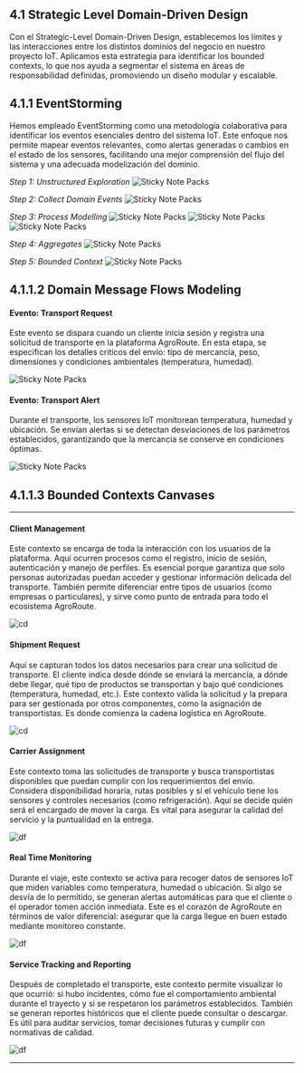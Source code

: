 ## 4.1 Strategic Level Domain-Driven Design
Con el Strategic-Level Domain-Driven Design, establecemos los límites y las interacciones entre los distintos dominios del negocio en nuestro proyecto IoT. Aplicamos esta estrategia para identificar los bounded contexts, lo que nos ayuda a segmentar el sistema en áreas de responsabilidad definidas, promoviendo un diseño modular y escalable.


## 4.1.1 EventStorming
    
Hemos empleado EventStorming como una metodología colaborativa para identificar los eventos esenciales dentro del sistema IoT. Este enfoque nos permite mapear eventos relevantes, como alertas generadas o cambios en el estado de los sensores, facilitando una   mejor comprensión del flujo del sistema y una adecuada modelización del dominio. 

<i>Step 1: Unstructured Exploration</i>
![Sticky Note Packs](/resources/images/capitulo_4/Unstructured_Exploration.png)


<i>Step 2: Collect Domain Events</i>
![Sticky Note Packs](/resources/images/capitulo_4/Collect_Domain_Events.png)
 
 <i>Step 3: Process Modelling</i>
![Sticky Note Packs](/resources/images/capitulo_4/Process_Modelling1.png) 
![Sticky Note Packs](/resources/images/capitulo_4/Process_Modelling2.png) 
![Sticky Note Packs](/resources/images/capitulo_4/Process_Modelling3.png) 

<i>Step 4: Aggregates</i>
![Sticky Note Packs](/resources/images/capitulo_4/Aggregates.png)

 
<i>Step 5: Bounded Context</i>
![Sticky Note Packs](/resources/images/capitulo_4/Bounded_Context.png)

 

## 4.1.1.2 Domain Message Flows Modeling
    
#### Evento: Transport Request

Este evento se dispara cuando un cliente inicia sesión y registra una solicitud de transporte en la plataforma AgroRoute. En esta etapa, se especifican los detalles críticos del envío: tipo de mercancía, peso, dimensiones y condiciones ambientales (temperatura, humedad).

![Sticky Note Packs](/resources/images/capitulo_4/Event_Transport_Petition.png)

#### Evento: Transport Alert

Durante el transporte, los sensores IoT monitorean temperatura, humedad y ubicación. Se envían alertas si se detectan desviaciones de los parámetros establecidos, garantizando que la mercancía se conserve en condiciones óptimas.

![Sticky Note Packs](/resources/images/capitulo_4/Event_Transport_Alert.png)

## 4.1.1.3 Bounded Contexts Canvases
---
#### Client Management

Este contexto se encarga de toda la interacción con los usuarios de la plataforma. Aquí ocurren procesos como el registro, inicio de sesión, autenticación y manejo de perfiles. Es esencial porque garantiza que solo personas autorizadas puedan acceder y gestionar información delicada del transporte. También permite diferenciar entre tipos de usuarios (como empresas o particulares), y sirve como punto de entrada para todo el ecosistema AgroRoute.


![cd](/resources/images/capitulo_4/1_Client_Management_Context.png)
#### Shipment Request

Aquí se capturan todos los datos necesarios para crear una solicitud de transporte. El cliente indica desde dónde se enviará la mercancía, a dónde debe llegar, qué tipo de productos se transportan y bajo qué condiciones (temperatura, humedad, etc.). Este contexto valida la solicitud y la prepara para ser gestionada por otros componentes, como la asignación de transportistas. Es donde comienza la cadena logística en AgroRoute.

![cd](/resources/images/capitulo_4/2_Shipment_Request_Context.png)

#### Carrier Assignment

Este contexto toma las solicitudes de transporte y busca transportistas disponibles que puedan cumplir con los requerimientos del envío. Considera disponibilidad horaria, rutas posibles y si el vehículo tiene los sensores y controles necesarios (como refrigeración). Aquí se decide quién será el encargado de mover la carga. Es vital para asegurar la calidad del servicio y la puntualidad en la entrega.

![df](/resources/images/capitulo_4/3_Carrier_Assignment_Context.png)

#### Real Time Monitoring

Durante el viaje, este contexto se activa para recoger datos de sensores IoT que miden variables como temperatura, humedad o ubicación. Si algo se desvía de lo permitido, se generan alertas automáticas para que el cliente o el operador tomen acción inmediata. Este es el corazón de AgroRoute en términos de valor diferencial: asegurar que la carga llegue en buen estado mediante monitoreo constante.

![df](/resources/images/capitulo_4/4_Real_Time_Monitoring_Context.png)

#### Service Tracking and Reporting

Después de completado el transporte, este contexto permite visualizar lo que ocurrió: si hubo incidentes, cómo fue el comportamiento ambiental durante el trayecto y si se respetaron los parámetros establecidos. También se generan reportes históricos que el cliente puede consultar o descargar. Es útil para auditar servicios, tomar decisiones futuras y cumplir con normativas de calidad.

![df](/resources/images/capitulo_4/5_Service_Tracking_and_Reporting_Context.png)

---